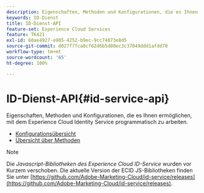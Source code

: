 ```yaml
---
description: Eigenschaften, Methoden und Konfigurationen, die es Ihnen ermöglichen, mit dem Experience Cloud Identity Service programmatisch zu arbeiten.
keywords: ID-Dienst
title: ID-Dienst-API
feature-set: Experience Cloud Services
feature: TK421
exl-id: 60ae4927-e905-4252-b9ec-9cc74073e8d5
source-git-commit: d027f7fca8cf62d6b5d80ec3c37049ddd1afdd70
workflow-type: tm+mt
source-wordcount: '65'
ht-degree: 100%

---
```


# ID-Dienst-API{#id-service-api}

Eigenschaften, Methoden und Konfigurationen, die es Ihnen ermöglichen, mit dem Experience Cloud Identity Service programmatisch zu arbeiten.

* [Konfigurationsübersicht](function-vars/function-vars.md)
* [Übersicht über Methoden](get-set/get-set.md)

>[!NOTE]
>
>Die *Javascript-Bibliotheken des Experience Cloud ID-Service* wurden vor Kurzem verschoben. Die aktuelle Version der ECID JS-Bibliotheken finden Sie unter [https://github.com/Adobe-Marketing-Cloud/id-service/releases](https://github.com/Adobe-Marketing-Cloud/id-service/releases).
